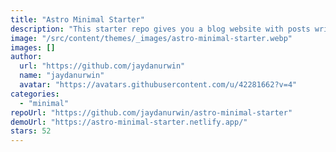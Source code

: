 ```yaml
---
title: "Astro Minimal Starter"
description: "This starter repo gives you a blog website with posts written in Markdown, all powered by Astro."
image: "/src/content/themes/_images/astro-minimal-starter.webp"
images: []
author:
  url: "https://github.com/jaydanurwin"
  name: "jaydanurwin"
  avatar: "https://avatars.githubusercontent.com/u/42281662?v=4"
categories:
  - "minimal"
repoUrl: "https://github.com/jaydanurwin/astro-minimal-starter"
demoUrl: "https://astro-minimal-starter.netlify.app/"
stars: 52
---
```

